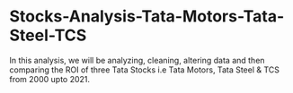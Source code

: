 # Stocks-Analysis-Tata-Motors-Tata-Steel-TCS
In this analysis, we will be analyzing, cleaning, altering data and then comparing the ROI of three Tata Stocks i.e Tata Motors, Tata Steel &amp; TCS from 2000 upto 2021.
